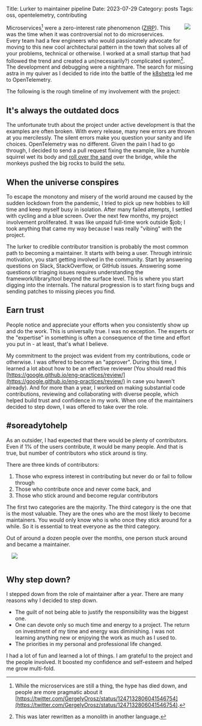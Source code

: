 Title: Lurker to maintainer pipeline
Date: 2023-07-29
Category: posts
Tags: oss, opentelemetry, contributing

<img src="{static}/images/opentelemetry-horizontal-color.png" style="float: right; max-width: 40%; max-height: 300px; height: auto; padding: 0 1em 1em" />

Microservices[^1] were a zero-interest rate phenomenon ([ZIRP](https://en.wikipedia.org/wiki/Zero_interest-rate_policy)). This was the time when it was controversial not to do microservices. Every team had a few engineers who would passionately advocate for moving to this new cool architectural pattern in the town that solves all of your problems, technical or otherwise. I worked at a small startup that had followed the trend and created a un(necessarily?) complicated system[^2]. The development and debugging were a nightmare. The search for missing astra in my quiver as I decided to ride into the battle of the [k8shetra](https://en.wikipedia.org/wiki/Kurukshetra_War) led me to OpenTelemetry.

The following is the rough timeline of my involvement with the project:

## It's always the outdated docs

The unfortunate truth about the project under active development is that the examples are often broken. With every release, many new errors are thrown at you mercilessly. The silent errors make you question your sanity and life choices. OpenTelemetry was no different. Given the pain I had to go through, I decided to send a pull request fixing the example, like a humble squirrel wet its body and [roll over the sand](https://youtu.be/gKcOjnDJfzk?t=4171) over the bridge, while the monkeys pushed the big rocks to build the setu.

## When the universe conspires

To escape the monotony and misery of the world around me caused by the sudden lockdown from the pandemic, I tried to pick up new hobbies to kill time and keep myself busy in isolation. After many failed attempts, I settled with cycling and a blue screen. Over the next few months, my project involvement proliferated. It was like unpaid full-time work outside $job; I took anything that came my way because I was really "vibing" with the project.

The lurker to credible contributor transition is probably the most common path to becoming a maintainer. It starts with being a user. Through intrinsic motivation, you start getting involved in the community. Start by answering questions on Slack, StackOverflow, or GitHub issues. Answering some questions or triaging issues requires understanding the framework/library/tool beyond the surface level. This is where you start digging into the internals. The natural progression is to start fixing bugs and sending patches to missing pieces you find.

## Earn trust

People notice and appreciate your efforts when you consistently show up and do the work. This is universally true. I was no exception. The experts or the "expertise" in something is often a consequence of the time and effort you put in - at least, that's what I believe. 

My commitment to the project was evident from my contributions, code or otherwise. I was offered to become an "approver". During this time, I learned a lot about how to be an effective reviewer (You should read this [https://google.github.io/eng-practices/review/](https://google.github.io/eng-practices/review/) in case you haven't already). And for more than a year, I worked on making substantial code contributions, reviewing and collaborating with diverse people, which helped build trust and confidence in my work. When one of the maintainers decided to step down, I was offered to take over the role.

## #soreadytohelp

As an outsider, I had expected that there would be plenty of contributors. Even if 1% of the users contribute, it would be many people. And that is true, but number of contributors who stick around is tiny.

There are three kinds of contributors: 

1. Those who express interest in contributing but never do or fail to follow through 
2. Those who contribute once and never come back, and 
3. Those who stick around and become regular contributors

The first two categories are the majority. The third category is the one that is the most valuable. They are the ones who are the most likely to become maintainers. You would only know who is who once they stick around for a while. So it is essential to treat everyone as the third category.

Out of around a dozen people over the months, one person stuck around and became a maintainer.

<img src="{static}/images/shalev_maintainer.png" style="float: middle; max-width: 80%; max-height: 1200px; height: auto; padding: 0 1em 1em" />

## Why step down?

I stepped down from the role of maintainer after a year. There are many reasons why I decided to step down.

- The guilt of not being able to justify the responsibility was the biggest one. 
- One can devote only so much time and energy to a project. The return on investment of my time and energy was diminishing. I was not learning anything new or enjoying the work as much as I used to.
- The priorities in my personal and professional life changed.


I had a lot of fun and learned a lot of things. I am grateful to the project and the people involved. It boosted my confidence and self-esteem and helped me grow multi-fold.

[^1]: While the microservices are still a thing, the hype has died down, and people are more pragmatic about it [https://twitter.com/GergelyOrosz/status/1247132806041546754](https://twitter.com/GergelyOrosz/status/1247132806041546754).

[^2]: This was later rewritten as a monolith in another language.
